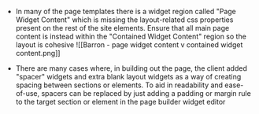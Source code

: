 * In many of the page templates there is a widget region called "Page Widget Content" which is missing the layout-related css properties present on the rest of the site elements. Ensure that all main page content is instead within the "Contained Widget Content" region so the layout is cohesive
	![[Barron - page widget content v contained widget content.png]]
	
* There are many cases where, in building out the page, the client added "spacer" widgets and extra blank layout widgets as a way of creating spacing between sections or elements. To aid in readability and ease-of-use, spacers can be replaced by just adding a padding or margin rule to the target section or element in the page builder widget editor
